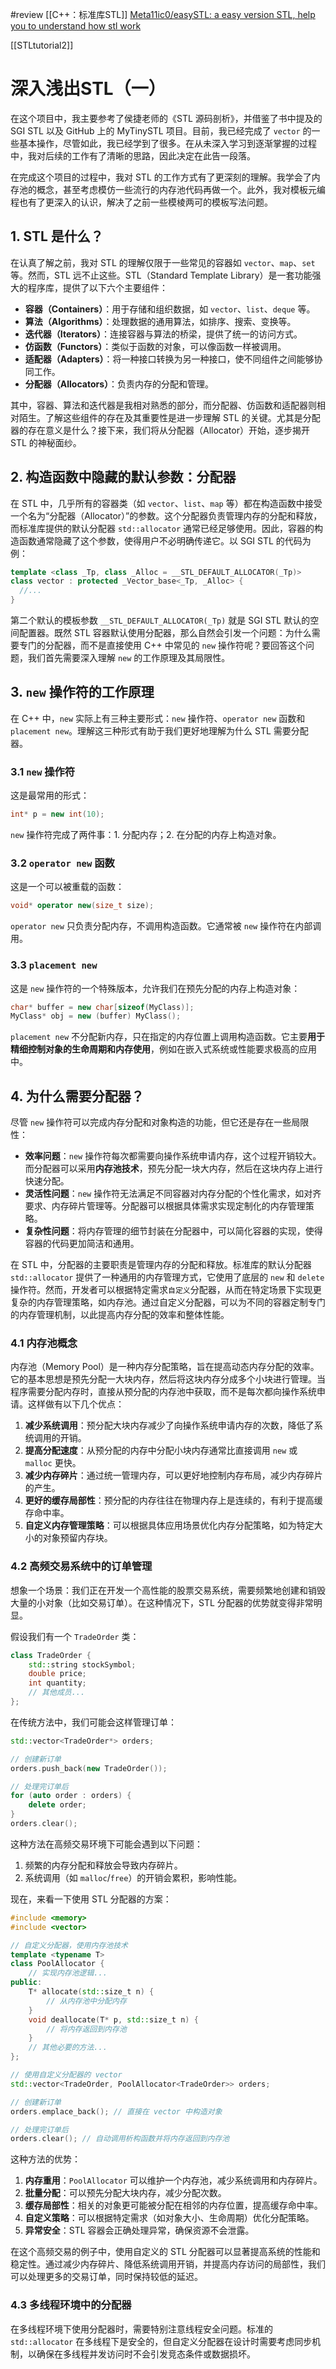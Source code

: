 #review 
[[C++：标准库STL]]
[Meta11ic0/easySTL: a easy version STL, help you to understand how stl work](https://github.com/Meta11ic0/easySTL)

[[STLtutorial2]]


# 深入浅出STL（一）

在这个项目中，我主要参考了侯捷老师的《STL 源码剖析》，并借鉴了书中提及的 SGI STL 以及 GitHub 上的 MyTinySTL 项目。目前，我已经完成了 `vector` 的一些基本操作，尽管如此，我已经学到了很多。在从未深入学习到逐渐掌握的过程中，我对后续的工作有了清晰的思路，因此决定在此告一段落。

在完成这个项目的过程中，我对 STL 的工作方式有了更深刻的理解。我学会了内存池的概念，甚至考虑模仿一些流行的内存池代码再做一个。此外，我对模板元编程也有了更深入的认识，解决了之前一些模棱两可的模板写法问题。

## 1. STL 是什么？

在认真了解之前，我对 STL 的理解仅限于一些常见的容器如 `vector`、`map`、`set` 等。然而，STL 远不止这些。STL（Standard Template Library）是一套功能强大的程序库，提供了以下六个主要组件：

- **容器（Containers）**：用于存储和组织数据，如 `vector`、`list`、`deque` 等。
- **算法（Algorithms）**：处理数据的通用算法，如排序、搜索、变换等。
- **迭代器（Iterators）**：连接容器与算法的桥梁，提供了统一的访问方式。
- **仿函数（Functors）**：类似于函数的对象，可以像函数一样被调用。
- **适配器（Adapters）**：将一种接口转换为另一种接口，使不同组件之间能够协同工作。
- **分配器（Allocators）**：负责内存的分配和管理。

其中，容器、算法和迭代器是我相对熟悉的部分，而分配器、仿函数和适配器则相对陌生。了解这些组件的存在及其重要性是进一步理解 STL 的关键。尤其是分配器的存在意义是什么？接下来，我们将从分配器（Allocator）开始，逐步揭开 STL 的神秘面纱。

## 2. 构造函数中隐藏的默认参数：分配器

在 STL 中，几乎所有的容器类（如 `vector`、`list`、`map` 等）都在构造函数中接受一个名为“分配器（Allocator）”的参数。这个分配器负责管理内存的分配和释放，而标准库提供的默认分配器 `std::allocator` 通常已经足够使用。因此，容器的构造函数通常隐藏了这个参数，使得用户不必明确传递它。以 SGI STL 的代码为例：

```cpp
template <class _Tp, class _Alloc = __STL_DEFAULT_ALLOCATOR(_Tp)>
class vector : protected _Vector_base<_Tp, _Alloc> {
  //...
}
```

第二个默认的模板参数 `__STL_DEFAULT_ALLOCATOR(_Tp)` 就是 SGI STL 默认的空间配置器。既然 STL 容器默认使用分配器，那么自然会引发一个问题：为什么需要专门的分配器，而不是直接使用 C++ 中常见的 `new` 操作符呢？要回答这个问题，我们首先需要深入理解 `new` 的工作原理及其局限性。

## 3. `new` 操作符的工作原理

在 C++ 中，`new` 实际上有三种主要形式：`new` 操作符、`operator new` 函数和 `placement new`。理解这三种形式有助于我们更好地理解为什么 STL 需要分配器。

### 3.1 `new` 操作符

这是最常用的形式：

```cpp
int* p = new int(10);
```

`new` 操作符完成了两件事：1. 分配内存；2. 在分配的内存上构造对象。

### 3.2 `operator new` 函数

这是一个可以被重载的函数：

```cpp
void* operator new(size_t size);
```

`operator new` 只负责分配内存，不调用构造函数。它通常被 `new` 操作符在内部调用。

### 3.3 `placement new`

这是 `new` 操作符的一个特殊版本，允许我们在预先分配的内存上构造对象：

```cpp
char* buffer = new char[sizeof(MyClass)];
MyClass* obj = new (buffer) MyClass();
```

`placement new` 不分配新内存，只在指定的内存位置上调用构造函数。它主要**用于精细控制对象的生命周期和内存使用**，例如在嵌入式系统或性能要求极高的应用中。

## 4. 为什么需要分配器？

尽管 `new` 操作符可以完成内存分配和对象构造的功能，但它还是存在一些局限性：

- **效率问题**：`new` 操作符每次都需要向操作系统申请内存，这个过程开销较大。而分配器可以采用**内存池技术**，预先分配一块大内存，然后在这块内存上进行快速分配。
- **灵活性问题**：`new` 操作符无法满足不同容器对内存分配的个性化需求，如对齐要求、内存碎片管理等。分配器可以根据具体需求实现定制化的内存管理策略。
- **复杂性问题**：将内存管理的细节封装在分配器中，可以简化容器的实现，使得容器的代码更加简洁和通用。

在 STL 中，分配器的主要职责是管理内存的分配和释放。标准库的默认分配器 `std::allocator` 提供了一种通用的内存管理方式，它使用了底层的 `new` 和 `delete` 操作符。然而，开发者可以根据特定需求`自定义`分配器，从而在特定场景下实现更复杂的内存管理策略，如内存池。通过自定义分配器，可以为不同的容器定制专门的内存管理机制，以此提高内存分配的效率和整体性能。

### 4.1 内存池概念

内存池（Memory Pool）是一种内存分配策略，旨在提高动态内存分配的效率。它的基本思想是预先分配一大块内存，然后将这块内存分成多个小块进行管理。当程序需要分配内存时，直接从预分配的内存池中获取，而不是每次都向操作系统申请。这样做有以下几个优点：

1. **减少系统调用**：预分配大块内存减少了向操作系统申请内存的次数，降低了系统调用的开销。
2. **提高分配速度**：从预分配的内存中分配小块内存通常比直接调用 `new` 或 `malloc` 更快。
3. **减少内存碎片**：通过统一管理内存，可以更好地控制内存布局，减少内存碎片的产生。
4. **更好的缓存局部性**：预分配的内存往往在物理内存上是连续的，有利于提高缓存命中率。
5. **自定义内存管理策略**：可以根据具体应用场景优化内存分配策略，如为特定大小的对象预留内存块。

### 4.2 高频交易系统中的订单管理

想象一个场景：我们正在开发一个高性能的股票交易系统，需要频繁地创建和销毁大量的小对象（比如交易订单）。在这种情况下，STL 分配器的优势就变得非常明显。

假设我们有一个 `TradeOrder` 类：

```cpp
class TradeOrder {
    std::string stockSymbol;
    double price;
    int quantity;
    // 其他成员...
};
```

在传统方法中，我们可能会这样管理订单：

```cpp
std::vector<TradeOrder*> orders;

// 创建新订单
orders.push_back(new TradeOrder());

// 处理完订单后
for (auto order : orders) {
    delete order;
}
orders.clear();
```

这种方法在高频交易环境下可能会遇到以下问题：

1. 频繁的内存分配和释放会导致内存碎片。
2. 系统调用（如 `malloc`/`free`）的开销会累积，影响性能。

现在，来看一下使用 STL 分配器的方案：

```cpp
#include <memory>
#include <vector>

// 自定义分配器，使用内存池技术
template <typename T>
class PoolAllocator {
    // 实现内存池逻辑...
public:
    T* allocate(std::size_t n) {
        // 从内存池中分配内存
    }
    void deallocate(T* p, std::size_t n) {
        // 将内存返回到内存池
    }
    // 其他必要的方法...
};

// 使用自定义分配器的 vector
std::vector<TradeOrder, PoolAllocator<TradeOrder>> orders;

// 创建新订单
orders.emplace_back(); // 直接在 vector 中构造对象

// 处理完订单后
orders.clear(); // 自动调用析构函数并将内存返回到内存池
```

这种方法的优势：

1. **内存重用**：`PoolAllocator` 可以维护一个内存池，减少系统调用和内存碎片。
2. **批量分配**：可以预先分配大块内存，减少分配次数。
3. **缓存局部性**：相关的对象更可能被分配在相邻的内存位置，提高缓存命中率。
4. **自定义策略**：可以根据特定需求（如对象大小、生命周期）优化分配策略。
5. **异常安全**：STL 容器会正确处理异常，确保资源不会泄露。

在这个高频交易的例子中，使用自定义的 STL 分配器可以显著提高系统的性能和稳定性。通过减少内存碎片、降低系统调用开销，并提高内存访问的局部性，我们可以处理更多的交易订单，同时保持较低的延迟。

### 4.3 多线程环境中的分配器

在多线程环境下使用分配器时，需要特别注意线程安全问题。标准的 `std::allocator` 在多线程下是安全的，但自定义分配器在设计时需要考虑同步机制，以确保在多线程并发访问时不会引发竞态条件或数据损坏。
